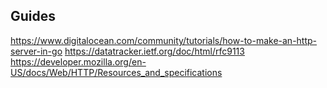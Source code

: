 ## Guides

https://www.digitalocean.com/community/tutorials/how-to-make-an-http-server-in-go
https://datatracker.ietf.org/doc/html/rfc9113
https://developer.mozilla.org/en-US/docs/Web/HTTP/Resources_and_specifications
